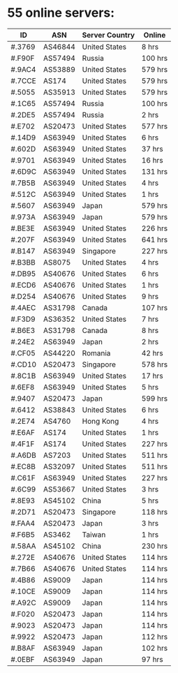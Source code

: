# 55 online servers:

| ID | ASN | Server Country | Online |
| ------ | ------ | ------ | ------ |
| #.3769 | AS46844 | United States | 8 hrs |
| #.F90F | AS57494 | Russia | 100 hrs |
| #.9AC4 | AS53889 | United States | 579 hrs |
| #.7CCE | AS174 | United States | 579 hrs |
| #.5055 | AS35913 | United States | 579 hrs |
| #.1C65 | AS57494 | Russia | 100 hrs |
| #.2DE5 | AS57494 | Russia | 2 hrs |
| #.E702 | AS20473 | United States | 577 hrs |
| #.14D9 | AS63949 | United States | 6 hrs |
| #.602D | AS63949 | United States | 37 hrs |
| #.9701 | AS63949 | United States | 16 hrs |
| #.6D9C | AS63949 | United States | 131 hrs |
| #.7B5B | AS63949 | United States | 4 hrs |
| #.512C | AS63949 | United States | 1 hrs |
| #.5607 | AS63949 | Japan | 579 hrs |
| #.973A | AS63949 | Japan | 579 hrs |
| #.BE3E | AS63949 | United States | 226 hrs |
| #.207F | AS63949 | United States | 641 hrs |
| #.B147 | AS63949 | Singapore | 227 hrs |
| #.B3BB | AS8075 | United States | 4 hrs |
| #.DB95 | AS40676 | United States | 6 hrs |
| #.ECD6 | AS40676 | United States | 1 hrs |
| #.D254 | AS40676 | United States | 9 hrs |
| #.4AEC | AS31798 | Canada | 107 hrs |
| #.F3D9 | AS36352 | United States | 7 hrs |
| #.B6E3 | AS31798 | Canada | 8 hrs |
| #.24E2 | AS63949 | Japan | 2 hrs |
| #.CF05 | AS44220 | Romania | 42 hrs |
| #.CD10 | AS20473 | Singapore | 578 hrs |
| #.8C1B | AS63949 | United States | 17 hrs |
| #.6EF8 | AS63949 | United States | 5 hrs |
| #.9407 | AS20473 | Japan | 599 hrs |
| #.6412 | AS38843 | United States | 6 hrs |
| #.2E74 | AS4760 | Hong Kong | 4 hrs |
| #.E6AF | AS174 | United States | 1 hrs |
| #.4F1F | AS174 | United States | 227 hrs |
| #.A6DB | AS7203 | United States | 511 hrs |
| #.EC8B | AS32097 | United States | 511 hrs |
| #.C61F | AS63949 | United States | 227 hrs |
| #.6C99 | AS53667 | United States | 3 hrs |
| #.8E93 | AS45102 | China | 5 hrs |
| #.2D71 | AS20473 | Singapore | 118 hrs |
| #.FAA4 | AS20473 | Japan | 3 hrs |
| #.F6B5 | AS3462 | Taiwan | 1 hrs |
| #.58AA | AS45102 | China | 230 hrs |
| #.272E | AS40676 | United States | 114 hrs |
| #.7B66 | AS40676 | United States | 114 hrs |
| #.4B86 | AS9009 | Japan | 114 hrs |
| #.10CE | AS9009 | Japan | 114 hrs |
| #.A92C | AS9009 | Japan | 114 hrs |
| #.F020 | AS20473 | Japan | 114 hrs |
| #.9023 | AS20473 | Japan | 114 hrs |
| #.9922 | AS20473 | Japan | 112 hrs |
| #.B8AF | AS63949 | Japan | 102 hrs |
| #.0EBF | AS63949 | Japan | 97 hrs |

